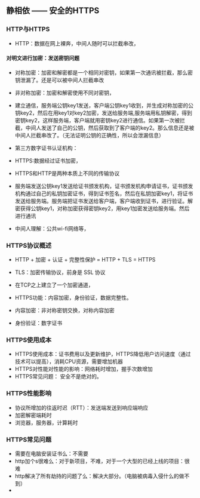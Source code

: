 ## 静相依 —— 安全的HTTPS
### HTTP与HTTPS
- HTTP：数据在网上裸奔，中间人随时可以拦截串改，
#### 对明文进行加密：发送密钥问题
- 对称加密：加密和解密都是一个相同对密钥，如果第一次通讯被拦截，那么密钥泄漏了。还是可以被中间人拦截串改
- 非对称加密：加密和解密使用不同对密钥，
- 建立通信，服务端公钥key1发送，客户端公钥key1收到，并生成对称加密的公钥key2，然后在用key1对key2加密，发送给服务端,服务端用私钥解密，得到密钥key2，这样服务端，客户端就用密钥key2进行通信。如果第一次被拦截，中间人发送了自己的公钥，然后获取到了客户端的key2。那么信息还是被中间人拦截串改了。（无法证明公钥的正确性，所以会泄漏信息）

- 第三方数字证书认证机构：
- HTTPS:数据经过证书加密，
- HTTPS和HTTP是两种本质上不同的传输协议

- 服务端发送公钥key1发送给证书颁发机构，证书颁发机构申请证书，证书颁发机构通过自己的私钥加密证书，得到证书签名，然后在私钥加密key1，将证书发送给服务端。服务端把证书发送给客户端，客户端收到证书，进行验证。解密获得公钥key1，对称加密获得密钥key2，用key1加密发送给服务端。然后进行通讯

- 中间人理解：公共wi-fi网络等，


### HTTPS协议概述
- HTTP + 加密 + 认证 + 完整性保护 = HTTP + TLS  = HTTPS
- TLS：加密传输协议，前身是 SSL 协议
- 在TCP之上建立了一个加密通道，

- HTTPS功能：内容加密，身份验证，数据完整性。
- 内容加密：非对称密钥交换，对称内容加密
- 身份验证：数字证书

### HTTPS使用成本
- HTTPS使用成本：证书费用以及更新维护，HTTPS降低用户访问速度（通过技术可以提高），消耗CPU资源，需要增加机器
- HTTPS对性能对性能的影响：网络耗时增加，握手次数增加
- HTTPS常见问题： 安全不是绝对的。

### HTTPS性能影响
- 协议所增加的往返时迟（RTT）：发送端发送到响应端响应
- 加密解密端耗时
- 浏览器，服务器，计算耗时
### HTTPS常见问题
- 需要在电脑安装证书么：不需要
- http加个s很难么：对于新项目，不难，对于一个大型的已经上线的项目：很难
- http解决了所有劫持的问题了么：解决大部分。（电脑被病毒入侵什么的做不到）
- 